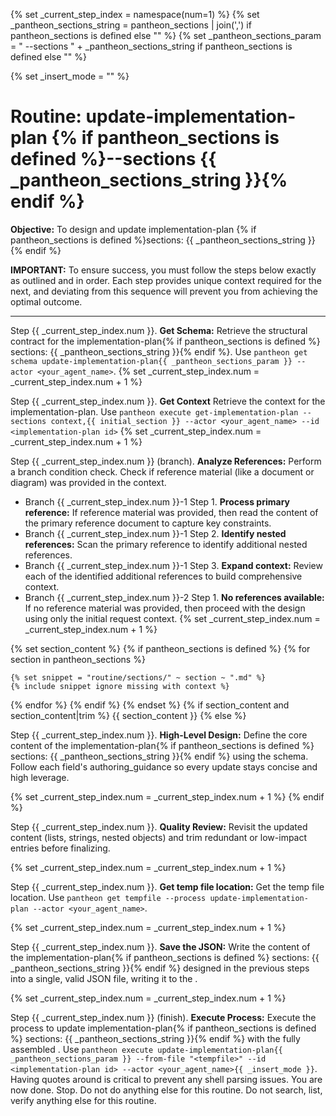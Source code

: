 
{% set _current_step_index = namespace(num=1) %}
{% set _pantheon_sections_string = pantheon_sections | join(',') if pantheon_sections is defined else "" %}
{% set _pantheon_sections_param = " --sections " + _pantheon_sections_string if pantheon_sections is defined else "" %}

{% set _insert_mode = "" %}

# Routine: update-implementation-plan {% if pantheon_sections is defined %}--sections {{ _pantheon_sections_string }}{% endif %}

**Objective:** To design and update implementation-plan {% if pantheon_sections is defined %}sections: {{ _pantheon_sections_string }}{% endif %}

**IMPORTANT:** To ensure success, you must follow the steps below exactly as outlined and in order. Each step provides unique context required for the next, and deviating from this sequence will prevent you from achieving the optimal outcome.

---

Step {{ _current_step_index.num }}. **Get Schema:** Retrieve the structural contract for the implementation-plan{% if pantheon_sections is defined %} sections: {{ _pantheon_sections_string }}{% endif %}. Use `pantheon get schema update-implementation-plan{{ _pantheon_sections_param }} --actor <your_agent_name>`.
{% set _current_step_index.num = _current_step_index.num + 1 %}

Step {{ _current_step_index.num }}. **Get Context** Retrieve the context for the implementation-plan. Use `pantheon execute get-implementation-plan --sections context,{{ initial_section }} --actor <your_agent_name> --id <implementation-plan id>`
{% set _current_step_index.num = _current_step_index.num + 1 %}

Step {{ _current_step_index.num }} (branch). **Analyze References:** Perform a branch condition check. Check if reference material (like a document or diagram) was provided in the context.
  - Branch {{ _current_step_index.num }}-1 Step 1. **Process primary reference:** If reference material was provided, then read the content of the primary reference document to capture key constraints.
  - Branch {{ _current_step_index.num }}-1 Step 2. **Identify nested references:** Scan the primary reference to identify additional nested references.
  - Branch {{ _current_step_index.num }}-1 Step 3. **Expand context:** Review each of the identified additional references to build comprehensive context.
  - Branch {{ _current_step_index.num }}-2 Step 1. **No references available:** If no reference material was provided, then proceed with the design using only the initial request context.
{% set _current_step_index.num = _current_step_index.num + 1 %}

{% set section_content %}
{% if pantheon_sections is defined %}
{% for section in pantheon_sections %}

    {% set snippet = "routine/sections/" ~ section ~ ".md" %}
    {% include snippet ignore missing with context %}
{% endfor %}
{% endif %}
{% endset %}
{% if section_content and section_content|trim %}
{{ section_content }}
{% else %}

Step {{ _current_step_index.num }}. **High-Level Design:** Define the core content of the implementation-plan{% if pantheon_sections is defined %} sections: {{ _pantheon_sections_string }}{% endif %} using the schema. Follow each field's authoring_guidance so every update stays concise and high leverage.

{% set _current_step_index.num = _current_step_index.num + 1 %}
{% endif %}

Step {{ _current_step_index.num }}. **Quality Review:** Revisit the updated content (lists, strings, nested objects) and trim redundant or low-impact entries before finalizing.

{% set _current_step_index.num = _current_step_index.num + 1 %}

Step {{ _current_step_index.num }}. **Get temp file location:** Get the temp file location. Use `pantheon get tempfile --process update-implementation-plan --actor <your_agent_name>`.

{% set _current_step_index.num = _current_step_index.num + 1 %}

Step {{ _current_step_index.num }}. **Save the JSON:** Write the content of the implementation-plan{% if pantheon_sections is defined %} sections: {{ _pantheon_sections_string }}{% endif %} designed in the previous steps into a single, valid JSON file, writing it to the <tempfile>.

{% set _current_step_index.num = _current_step_index.num + 1 %}

Step {{ _current_step_index.num }} (finish). **Execute Process:** Execute the process to update implementation-plan{% if pantheon_sections is defined %} sections: {{ _pantheon_sections_string }}{% endif %} with the fully assembled <tempfile>. Use `pantheon execute update-implementation-plan{{ _pantheon_sections_param }} --from-file "<tempfile>" --id <implementation-plan id> --actor <your_agent_name>{{ _insert_mode }}`. Having quotes around <tempfile> is critical to prevent any shell parsing issues. You are now done. Stop. Do not do anything else for this routine. Do not search, list, verify anything else for this routine.